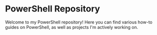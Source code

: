 # PowerShell Repository

Welcome to my PowerShell repository! Here you can find various how-to guides on PowerShell, as well as projects I'm actively working on.
